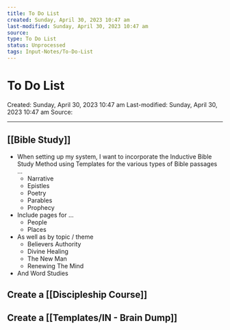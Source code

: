 ```yaml
---
title: To Do List
created: Sunday, April 30, 2023 10:47 am
last-modified: Sunday, April 30, 2023 10:47 am
source: 
type: To Do List
status: Unprocessed
tags: Input-Notes/To-Do-List
---
```


# To Do List
Created: Sunday, April 30, 2023 10:47 am
Last-modified: Sunday, April 30, 2023 10:47 am
Source: 

---

## [[Bible Study]]

* When setting up my system, I want to incorporate the Inductive Bible Study Method using Templates for the various types of Bible passages ...
	* Narrative
	* Epistles
	* Poetry
	* Parables
	* Prophecy
* Include pages for ...
	* People
	* Places
* As well as by topic / theme
	* Believers Authority
	* Divine Healing
	* The New Man
	* Renewing The Mind
* And Word Studies

## Create a [[Discipleship Course]]

## Create a [[Templates/IN - Brain Dump]]


